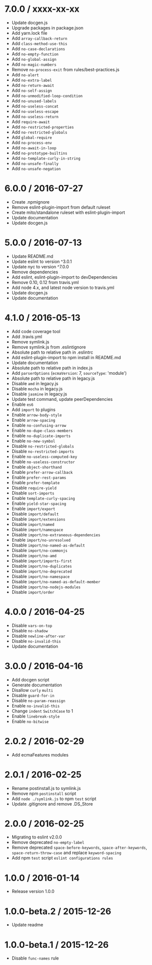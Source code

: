 7.0.0 / xxxx-xx-xx
==================
  - Update docgen.js
  - Upgrade packages in package.json
  - Add yarn.lock file
  - Add `array-callback-return`
  - Add `class-method-use-this`
  - Add `no-case-declarations`
  - Add `no-empty-function`
  - Add `no-global-assign`
  - Add `no-magic-numbers`
  - Remove `no-process-exit` from rules/best-practices.js
  - Add `no-alert`
  - Add `no-extra-label`
  - Add `no-return-await`
  - Add `no-self-assign`
  - Add `no-unmodified-loop-condition`
  - Add `no-unused-labels`
  - Add `no-useless-concat`
  - Add `no-useless-escape`
  - Add `no-useless-return`
  - Add `require-await`
  - Add `no-restricted-properties`
  - Add `no-restricted-globals`
  - Add `global-require`
  - Add `no-process-env`
  - Add `no-await-in-loop`
  - Add `no-prototype-builtins`
  - Add `no-template-curly-in-string`
  - Add `no-unsafe-finally`
  - Add `no-unsafe-negation`

6.0.0 / 2016-07-27
==================
  - Create .npmignore
  - Remove eslint-plugin-import from default ruleset
  - Create mito/standalone ruleset with eslint-plugin-import
  - Update documentation
  - Update docgen.js

5.0.0 / 2016-07-13
==================
  - Update README.md
  - Update eslint to version ^3.0.1
  - Update nyc to version ^7.0.0
  - Remove dependencies
  - Add eslint, eslint-plugin-import to devDependencies
  - Remove 0.10, 0.12 from travis.yml
  - Add node 4.x, and latest node version to travis.yml
  - Update docgen.js
  - Update documentation

4.1.0 / 2016-05-13
==================
  - Add code coverage tool
  - Add .travis.yml
  - Remove symlink.js
  - Remove symlink.js from .eslintignore
  - Absolute path to relative path in .eslintrc
  - Add eslint-plugin-import to npm install in README.md
  - Update documentation
  - Absolute path to relative path in index.js
  - Add `parserOptions` (`ecmaVersion`: 7, `sourceType`: 'module')
  - Absolute path to relative path in legacy.js
  - Disable `amd` in legacy.js
  - Disable `mocha` in legacy.js
  - Disable `jasmine` in legacy.js
  - Update test command, update peerDependencies
  - Enable `es6`
  - Add `import` to plugins
  - Enable `arrow-body-style`
  - Enable `arrow-spacing`
  - Enable `no-confusing-arrow`
  - Enable `no-dupe-class-members`
  - Enable `no-duplicate-imports`
  - Enable `no-new-symbol`
  - Disable `no-restricted-globals`
  - Disable `no-restricted-imports`
  - Enable `no-useless-computed-key`
  - Enable `no-useless-constructor`
  - Enable `object-shorthand`
  - Enable `prefer-arrow-callback`
  - Enable `prefer-rest-params`
  - Enable `prefer-template`
  - Disable `require-yield`
  - Disable `sort-imports`
  - Enable `template-curly-spacing`
  - Enable `yield-star-spacing`
  - Enable `import/export`
  - Disable `import/default`
  - Disable `import/extensions`
  - Disable `import/named`
  - Disable `import/namespace`
  - Disable `import/no-extraneous-dependencies`
  - Enable `import/no-unresolved`
  - Disable `import/no-named-as-default`
  - Disable `import/no-commonjs`
  - Disable `import/no-amd`
  - Disable `import/imports-first`
  - Disable `import/no-duplicates`
  - Disable `import/no-deprecated`
  - Disable `import/no-namespace`
  - Disable `import/no-named-as-default-member`
  - Disable `import/no-nodejs-modules`
  - Disable `import/order`

4.0.0 / 2016-04-25
==================
  - Disable `vars-on-top`
  - Disable `no-shadow`
  - Disable `newline-after-var`
  - Disable `no-invalid-this`
  - Update documentation

3.0.0 / 2016-04-16
==================
  - Add docgen script
  - Generate documentation
  - Disallow `curly` `multi`
  - Disable `guard-for-in`
  - Disable `no-param-reassign`
  - Enable `no-invalid-this`
  - Change `indent` `SwitchCase` to 1
  - Enable `linebreak-style`
  - Enable `no-bitwise`

2.0.2 / 2016-02-29
==================
  - Add ecmaFeatures modules

2.0.1 / 2016-02-25
==================
  - Rename postinstall.js to symlink.js
  - Remove npm `postinstall` script
  - Add `node ./symlink.js` to npm `test` script
  - Update .gitignore and remove .DS_Store

2.0.0 / 2016-02-25
==================
  - Migrating to eslint v2.0.0
  - Remove deprecated `no-empty-label`
  - Remove deprecated `space-before-keywords`, `space-after-keywords`, `space-return-throw-case` and replace `keyword-spacing`
  - Add npm `test` script `eslint configurations rules`

1.0.0 / 2016-01-14
==================
  - Release version 1.0.0

1.0.0-beta.2 / 2015-12-26
==================
  - Update readme

1.0.0-beta.1 / 2015-12-26
==================
  - Disable `func-names` rule
